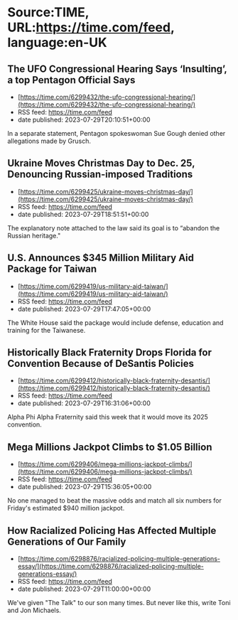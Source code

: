 # Source:TIME, URL:https://time.com/feed, language:en-UK

## The UFO Congressional Hearing Says ‘Insulting’, a top Pentagon Official Says
 - [https://time.com/6299432/the-ufo-congressional-hearing/](https://time.com/6299432/the-ufo-congressional-hearing/)
 - RSS feed: https://time.com/feed
 - date published: 2023-07-29T20:10:51+00:00

In a separate statement, Pentagon spokeswoman Sue Gough denied other allegations made by Grusch.

## Ukraine Moves Christmas Day to Dec. 25, Denouncing Russian-imposed Traditions
 - [https://time.com/6299425/ukraine-moves-christmas-day/](https://time.com/6299425/ukraine-moves-christmas-day/)
 - RSS feed: https://time.com/feed
 - date published: 2023-07-29T18:51:51+00:00

The explanatory note attached to the law said its goal is to “abandon the Russian heritage."

## U.S. Announces $345 Million Military Aid Package for Taiwan
 - [https://time.com/6299419/us-military-aid-taiwan/](https://time.com/6299419/us-military-aid-taiwan/)
 - RSS feed: https://time.com/feed
 - date published: 2023-07-29T17:47:05+00:00

The White House said the package would include defense, education and training for the Taiwanese.

## Historically Black Fraternity Drops Florida for Convention Because of DeSantis Policies
 - [https://time.com/6299412/historically-black-fraternity-desantis/](https://time.com/6299412/historically-black-fraternity-desantis/)
 - RSS feed: https://time.com/feed
 - date published: 2023-07-29T16:31:06+00:00

Alpha Phi Alpha Fraternity said this week that it would move its 2025 convention.

## Mega Millions Jackpot Climbs to $1.05 Billion
 - [https://time.com/6299406/mega-millions-jackpot-climbs/](https://time.com/6299406/mega-millions-jackpot-climbs/)
 - RSS feed: https://time.com/feed
 - date published: 2023-07-29T15:36:05+00:00

No one managed to beat the massive odds and match all six numbers for Friday's estimated $940 million jackpot.

## How Racialized Policing Has Affected Multiple Generations of Our Family
 - [https://time.com/6298876/racialized-policing-multiple-generations-essay/](https://time.com/6298876/racialized-policing-multiple-generations-essay/)
 - RSS feed: https://time.com/feed
 - date published: 2023-07-29T11:00:00+00:00

We've given "The Talk" to our son many times. But never like this, write Toni and Jon Michaels.

